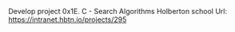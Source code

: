 Develop project 
0x1E. C - Search Algorithms
Holberton school
Url: https://intranet.hbtn.io/projects/295
